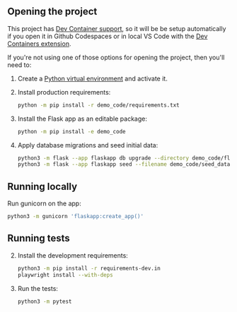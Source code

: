 ## Opening the project

This project has [Dev Container support](https://code.visualstudio.com/docs/devcontainers/containers), so it will be be setup automatically if you open it in Github Codespaces or in local VS Code with the [Dev Containers extension](https://marketplace.visualstudio.com/items?itemName=ms-vscode-remote.remote-containers).

If you're not using one of those options for opening the project, then you'll need to:

1. Create a [Python virtual environment](https://docs.python.org/3/tutorial/venv.html#creating-virtual-environments) and activate it.

1. Install production requirements:

    ```sh
    python -m pip install -r demo_code/requirements.txt
    ```


1. Install the Flask app as an editable package:

    ```sh
    python -m pip install -e demo_code
    ```

1. Apply database migrations and seed initial data:

    ```sh
    python3 -m flask --app flaskapp db upgrade --directory demo_code/flaskapp/migrations
    python3 -m flask --app flaskapp seed --filename demo_code/seed_data.json
    ```


## Running locally

Run gunicorn on the app:

```sh
python3 -m gunicorn 'flaskapp:create_app()'
```

## Running tests

2. Install the development requirements:

    ```sh
    python3 -m pip install -r requirements-dev.in
    playwright install --with-deps
    ```

3. Run the tests:

    ```sh
    python3 -m pytest
    ```
